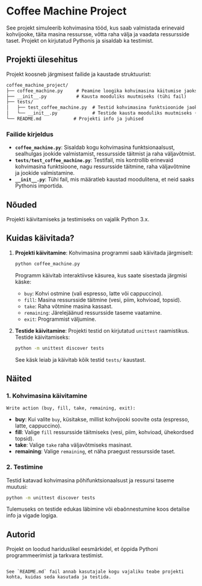 
# Coffee Machine Project

See projekt simuleerib kohvimasina tööd, kus saab valmistada erinevaid kohvijooke, täita masina ressursse, võtta raha välja ja vaadata ressursside taset. Projekt on kirjutatud Pythonis ja sisaldab ka testimist.

## Projekti ülesehitus

Projekt koosneb järgmisest failide ja kaustade struktuurist:

```markdown
coffee_machine_project/
├── coffee_machine.py     # Peamine loogika kohvimasina käitumise jaoks
├── __init__.py           # Kausta mooduliks muutmiseks (tühi fail)
├── tests/
│   ├── test_coffee_machine.py  # Testid kohvimasina funktsioonide jaoks
│   └── __init__.py             # Testide kausta mooduliks muutmiseks (tühi fail)
└── README.md            # Projekti info ja juhised
```

### Failide kirjeldus

- **`coffee_machine.py`**: Sisaldab kogu kohvimasina funktsionaalsust, sealhulgas jookide valmistamist, ressursside täitmist ja raha väljavõtmist.
- **`tests/test_coffee_machine.py`**: Testifail, mis kontrollib erinevaid kohvimasina funktsioone, nagu ressursside täitmine, raha väljavõtmine ja jookide valmistamine.
- **`__init__.py`**: Tühi fail, mis määratleb kaustad moodulitena, et neid saaks Pythonis importida.

## Nõuded

Projekti käivitamiseks ja testimiseks on vajalik Python 3.x.

## Kuidas käivitada?

1. **Projekti käivitamine**:
   Kohvimasina programmi saab käivitada järgmiselt:
   ```bash
   python coffee_machine.py
   ```

   Programm käivitab interaktiivse käsurea, kus saate sisestada järgmisi käske:
   - `buy`: Kohvi ostmine (vali espresso, latte või cappuccino).
   - `fill`: Masina ressursside täitmine (vesi, piim, kohvioad, topsid).
   - `take`: Raha võtmine masina kassast.
   - `remaining`: Järelejäänud ressursside taseme vaatamine.
   - `exit`: Programmist väljumine.

2. **Testide käivitamine**:
   Projekti testid on kirjutatud `unittest` raamistikus. Testide käivitamiseks:
   ```bash
   python -m unittest discover tests
   ```

   See käsk leiab ja käivitab kõik testid `tests/` kaustast.

## Näited

### 1. Kohvimasina käivitamine
```
Write action (buy, fill, take, remaining, exit):
```

- **buy**: Kui valite `buy`, küsitakse, millist kohvijooki soovite osta (espresso, latte, cappuccino).
- **fill**: Valige `fill` ressursside täitmiseks (vesi, piim, kohvioad, ühekordsed topsid).
- **take**: Valige `take` raha väljavõtmiseks masinast.
- **remaining**: Valige `remaining`, et näha praegust ressursside taset.

### 2. Testimine
Testid katavad kohvimasina põhifunktsionaalsust ja ressursi taseme muutusi:

```bash
python -m unittest discover tests
```

Tulemuseks on testide edukas läbimine või ebaõnnestumine koos detailse info ja vigade logiga.

## Autorid

Projekt on loodud hariduslikel eesmärkidel, et õppida Pythoni programmeerimist ja tarkvara testimist.
```

See `README.md` fail annab kasutajale kogu vajaliku teabe projekti kohta, kuidas seda kasutada ja testida.
